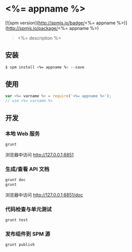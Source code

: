 # <%= appname %>

[![spm version](http://spmjs.io/badge/<%= appname %>)](http://spmjs.io/package/<%= appname %>)

> <%= description %>

## 安装

```bash
$ spm install <%= appname %> --save
```

## 使用

```js
var <%= varname %> = require('<%= appname %>');
// use <%= varname %>
```
## 开发

### 本地 Web 服务

```bash
grunt
```

浏览器中访问 http://127.0.0.1:8851

### 生成/查看 API 文档

```bash
grunt doc
grunt
```

浏览器中访问 http://127.0.0.1:8851/doc

### 代码检查与单元测试

```bash
grunt test
```

### 发布组件到 SPM 源

```bash
grunt publish
```
